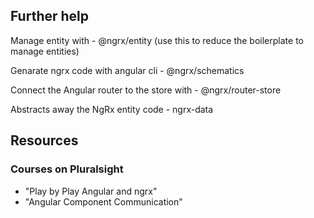 ## Further help

Manage entity with - @ngrx/entity (use this to reduce the boilerplate to manage entities)

Genarate ngrx code with angular cli - @ngrx/schematics

Connect the Angular router to the store with - @ngrx/router-store

Abstracts away the NgRx entity code - ngrx-data

## Resources

### Courses on Pluralsight

* "Play by Play Angular and ngrx"
* "Angular Component Communication"

